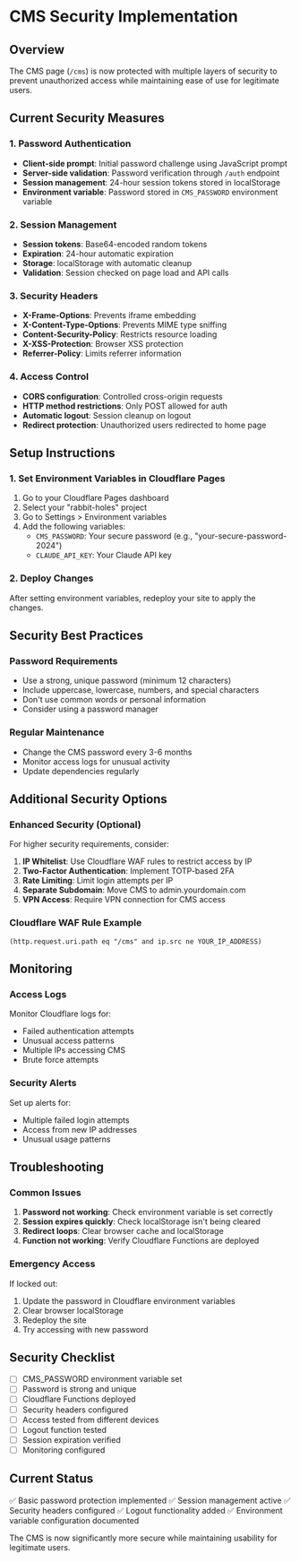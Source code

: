 # CMS Security Implementation

## Overview
The CMS page (`/cms`) is now protected with multiple layers of security to prevent unauthorized access while maintaining ease of use for legitimate users.

## Current Security Measures

### 1. Password Authentication
- **Client-side prompt**: Initial password challenge using JavaScript prompt
- **Server-side validation**: Password verification through `/auth` endpoint
- **Session management**: 24-hour session tokens stored in localStorage
- **Environment variable**: Password stored in `CMS_PASSWORD` environment variable

### 2. Session Management
- **Session tokens**: Base64-encoded random tokens
- **Expiration**: 24-hour automatic expiration
- **Storage**: localStorage with automatic cleanup
- **Validation**: Session checked on page load and API calls

### 3. Security Headers
- **X-Frame-Options**: Prevents iframe embedding
- **X-Content-Type-Options**: Prevents MIME type sniffing
- **Content-Security-Policy**: Restricts resource loading
- **X-XSS-Protection**: Browser XSS protection
- **Referrer-Policy**: Limits referrer information

### 4. Access Control
- **CORS configuration**: Controlled cross-origin requests
- **HTTP method restrictions**: Only POST allowed for auth
- **Automatic logout**: Session cleanup on logout
- **Redirect protection**: Unauthorized users redirected to home page

## Setup Instructions

### 1. Set Environment Variables in Cloudflare Pages
1. Go to your Cloudflare Pages dashboard
2. Select your "rabbit-holes" project
3. Go to Settings > Environment variables
4. Add the following variables:
   - `CMS_PASSWORD`: Your secure password (e.g., "your-secure-password-2024")
   - `CLAUDE_API_KEY`: Your Claude API key

### 2. Deploy Changes
After setting environment variables, redeploy your site to apply the changes.

## Security Best Practices

### Password Requirements
- Use a strong, unique password (minimum 12 characters)
- Include uppercase, lowercase, numbers, and special characters
- Don't use common words or personal information
- Consider using a password manager

### Regular Maintenance
- Change the CMS password every 3-6 months
- Monitor access logs for unusual activity
- Update dependencies regularly

## Additional Security Options

### Enhanced Security (Optional)
For higher security requirements, consider:

1. **IP Whitelist**: Use Cloudflare WAF rules to restrict access by IP
2. **Two-Factor Authentication**: Implement TOTP-based 2FA
3. **Rate Limiting**: Limit login attempts per IP
4. **Separate Subdomain**: Move CMS to admin.yourdomain.com
5. **VPN Access**: Require VPN connection for CMS access

### Cloudflare WAF Rule Example
```
(http.request.uri.path eq "/cms" and ip.src ne YOUR_IP_ADDRESS)
```

## Monitoring

### Access Logs
Monitor Cloudflare logs for:
- Failed authentication attempts
- Unusual access patterns
- Multiple IPs accessing CMS
- Brute force attempts

### Security Alerts
Set up alerts for:
- Multiple failed login attempts
- Access from new IP addresses
- Unusual usage patterns

## Troubleshooting

### Common Issues
1. **Password not working**: Check environment variable is set correctly
2. **Session expires quickly**: Check localStorage isn't being cleared
3. **Redirect loops**: Clear browser cache and localStorage
4. **Function not working**: Verify Cloudflare Functions are deployed

### Emergency Access
If locked out:
1. Update the password in Cloudflare environment variables
2. Clear browser localStorage
3. Redeploy the site
4. Try accessing with new password

## Security Checklist

- [ ] CMS_PASSWORD environment variable set
- [ ] Password is strong and unique
- [ ] Cloudflare Functions deployed
- [ ] Security headers configured
- [ ] Access tested from different devices
- [ ] Logout function tested
- [ ] Session expiration verified
- [ ] Monitoring configured

## Current Status
✅ Basic password protection implemented
✅ Session management active
✅ Security headers configured
✅ Logout functionality added
✅ Environment variable configuration documented

The CMS is now significantly more secure while maintaining usability for legitimate users.